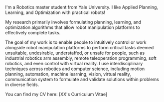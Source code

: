 I'm a Robotics master student from Yale University. I like Applied Planning, Learning, and Optimization with practical robots!

My research primarily involves formulating planning, learning, and optimization algorithms that allow robot manipulation platforms to effectively complete tasks.

The goal of my work is to enable people to intuitively control or work alongside robot manipulation platforms to perform critical tasks deemed unsuitable, undesirable, understaffed, or unsafe for people, such as industrial robotics arm assembly, remote teleoperation programming, soft robotics, and even control with virtual reality. I use interdisciplinary techniques across robotics and computer science, including motion planning, automation, machine learning, vision, virtual reality, communication system to formulate and validate solutions within problems in diverse fields.


You can find my CV here: [XX's Curriculum Vitae]
